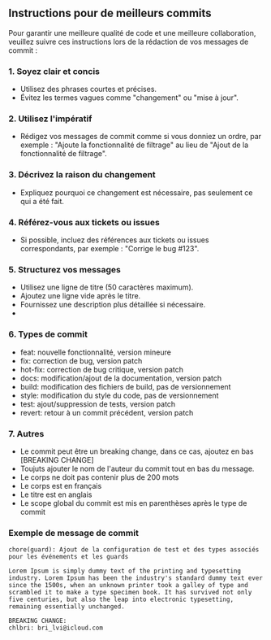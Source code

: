 ## Instructions pour de meilleurs commits

Pour garantir une meilleure qualité de code et une meilleure collaboration,
veuillez suivre ces instructions lors de la rédaction de vos messages de
commit :

### 1. Soyez clair et concis

- Utilisez des phrases courtes et précises.
- Évitez les termes vagues comme "changement" ou "mise à jour".

### 2. Utilisez l'impératif

- Rédigez vos messages de commit comme si vous donniez un ordre, par
  exemple : "Ajoute la fonctionnalité de filtrage" au lieu de "Ajout de la
  fonctionnalité de filtrage".

### 3. Décrivez la raison du changement

- Expliquez pourquoi ce changement est nécessaire, pas seulement ce qui a
  été fait.

### 4. Référez-vous aux tickets ou issues

- Si possible, incluez des références aux tickets ou issues correspondants,
  par exemple : "Corrige le bug #123".

### 5. Structurez vos messages

- Utilisez une ligne de titre (50 caractères maximum).
- Ajoutez une ligne vide après le titre.
- Fournissez une description plus détaillée si nécessaire.
-

### 6. Types de commit

- feat: nouvelle fonctionnalité, version mineure
- fix: correction de bug, version patch
- hot-fix: correction de bug critique, version patch
- docs: modification/ajout de la documentation, version patch
- build: modification des fichiers de build, pas de versionnement
- style: modification du style du code, pas de versionnement
- test: ajout/suppression de tests, version patch
- revert: retour à un commit précédent, version patch

### 7. Autres

- Le commit peut être un breaking change, dans ce cas, ajoutez en bas
  [BREAKING CHANGE]
- Toujuts ajouter le nom de l'auteur du commit tout en bas du message.
- Le corps ne doit pas contenir plus de 200 mots
- Le corps est en français
- Le titre est en anglais
- Le scope global du commit est mis en parenthèses après le type de commit

### Exemple de message de commit

```
chore(guard): Ajout de la configuration de test et des types associés pour les événements et les guards

Lorem Ipsum is simply dummy text of the printing and typesetting industry. Lorem Ipsum has been the industry's standard dummy text ever since the 1500s, when an unknown printer took a galley of type and scrambled it to make a type specimen book. It has survived not only five centuries, but also the leap into electronic typesetting, remaining essentially unchanged.

BREAKING CHANGE:
chlbri: bri_lvi@icloud.com
```
